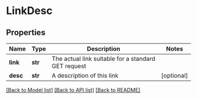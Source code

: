 # LinkDesc

## Properties
Name | Type | Description | Notes
------------ | ------------- | ------------- | -------------
**link** | **str** | The actual link suitable for a standard GET request | 
**desc** | **str** | A description of this link | [optional] 

[[Back to Model list]](../README.md#documentation-for-models) [[Back to API list]](../README.md#documentation-for-api-endpoints) [[Back to README]](../README.md)


